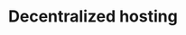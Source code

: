 ---
title: Decentralized hosting
description: Implement censorship-resistant, un-take-down-able hosting using a decentralized protocol like NuNet or Filecoin
color: bg-[#9F8426]
---